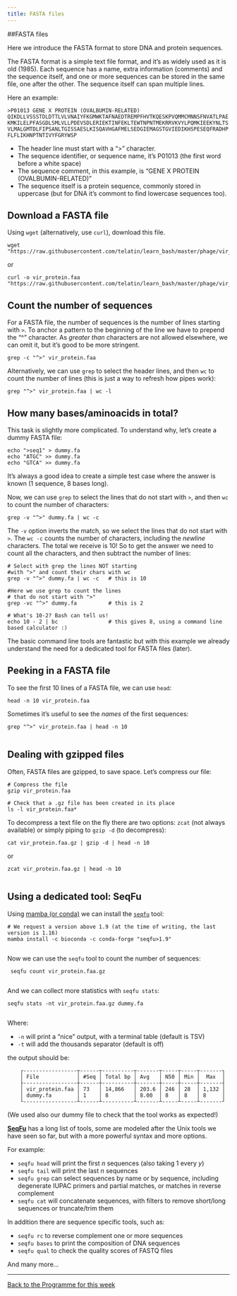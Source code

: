 ```yaml
---
title: FASTA files
---
```

##FASTA files
 
Here we introduce the FASTA format to store DNA and protein sequences.

The FASTA format is a simple text file format, and it’s as widely used as it is old (1985). Each sequence has a name, extra information (comments) and the sequence itself, and one or more sequences can be stored in the same file, one after the other. The sequence itself can span multiple lines.

Here an example:

    
        
```
>P01013 GENE X PROTEIN (OVALBUMIN-RELATED)
QIKDLLVSSSTDLDTTLVLVNAIYFKGMWKTAFNAEDTREMPFHVTKQESKPVQMMCMNNSFNVATLPAE
KMKILELPFASGDLSMLVLLPDEVSDLERIEKTINFEKLTEWTNPNTMEKRRVKVYLPQMKIEEKYNLTS
VLMALGMTDLFIPSANLTGISSAESLKISQAVHGAFMELSEDGIEMAGSTGVIEDIKHSPESEQFRADHP
FLFLIKHNPTNTIVYFGRYWSP

```  

*   The header line must start with a “>” character.
*   The sequence identifier, or sequence name, it’s P01013 (the first word before a white space)
*   The sequence comment, in this example, is “GENE X PROTEIN (OVALBUMIN-RELATED)”
*   The sequence itself is a protein sequence, commonly stored in uppercase (but for DNA it’s commont to find lowercase sequences too).

Download a FASTA file
-----------------------------

Using `wget` (alternatively, use `curl`), download this file.

    
```
wget "https://raw.githubusercontent.com/telatin/learn_bash/master/phage/vir_protein.faa"
```
or

```
curl -o vir_protein.faa "https://raw.githubusercontent.com/telatin/learn_bash/master/phage/vir_protein.faa"
```
    
    
Count the number of sequences
-----------------------------

For a FASTA file, the number of sequences is the number of lines starting with `>`. To anchor a pattern to the beginning of the line we have to prepend the “^” character. As _greater than_ characters are not allowed elsewhere, we can omit it, but it’s good to be more stringent.

    
```
grep -c "^>" vir_protein.faa
```
        
    

Alternatively, we can use `grep` to select the header lines, and then `wc` to count the number of lines (this is just a way to refresh how pipes work):

    
```
grep "^>" vir_protein.faa | wc -l
```
    

How many bases/aminoacids in total?
-----------------------------------

This task is slightly more complicated. To understand why, let’s create a dummy FASTA file:

    
```
echo ">seq1" > dummy.fa
echo "ATGC" >> dummy.fa
echo "GTCA" >> dummy.fa
```
        
It’s always a good idea to create a simple test case where the answer is known (1 sequence, 8 bases long).

Now, we can use `grep` to select the lines that do not start with `>`, and then `wc` to count the number of characters:

    
```
grep -v "^>" dummy.fa | wc -c
```
     

The `-v` option inverts the match, so we select the lines that do not start with `>`. The `wc -c` counts the number of characters, including the _newline_ characters. The total we receive is 10! So to get the answer we need to count all the characters, and then subtract the number of lines:

    
```
# Select with grep the lines NOT starting 
#with ">" and count their chars with wc
grep -v "^>" dummy.fa | wc -c   # this is 10

#Here we use grep to count the lines
# that do not start with ">"
grep -vc "^>" dummy.fa          # this is 2
    
# What's 10-2? Bash can tell us!
echo 10 - 2 | bc                # this gives 8, using a command line based calculator :)

```
    

The basic command line tools are fantastic but with this example we already understand the need for a dedicated tool for FASTA files (later).

Peeking in a FASTA file
-----------------------

To see the first 10 lines of a FASTA file, we can use `head`:

    
```
head -n 10 vir_protein.faa
```
        

Sometimes it’s useful to see the _names_ of the first sequences:

    
```
grep "^>" vir_protein.faa | head -n 10
    
```
        

Dealing with gzipped files
--------------------------

Often, FASTA files are gzipped, to save space. Let’s compress our file:

    
```
# Compress the file
gzip vir_protein.faa
    
# Check that a .gz file has been created in its place
ls -l vir_protein.faa*
```

To decompress a text file on the fly there are two options: `zcat` (not always available) or simply piping to `gzip -d` (to decompress):

```
cat vir_protein.faa.gz | gzip -d | head -n 10
```
or

```
zcat vir_protein.faa.gz | head -n 10
    
```
    

Using a dedicated tool: SeqFu
-----------------------------

Using [mamba (or conda)](/microbiome-bioinformatics/Install-Miniconda/) we can install the [`seqfu`](https://telatin.github.io/seqfu2/) tool:

    
```
# We request a version above 1.9 (at the time of writing, the last version is 1.16)
mamba install -c bioconda -c conda-forge "seqfu>1.9"
    
```
    

Now we can use the `seqfu` tool to count the number of sequences:

    
```
 seqfu count vir_protein.faa.gz
    
```
    

And we can collect more statistics with `seqfu stats`:

    
```
seqfu stats -nt vir_protein.faa.gz dummy.fa
    
```
    
Where:

*   `-n` will print a “nice” output, with a terminal table (default is TSV)
*   `-t` will add the thousands separator (default is off)

the output should be:

    
```    
    ┌-----------------┬------┬----------┬-------┬-----┬-----┬-------┐
    │ File            │ #Seq │ Total bp │ Avg   │ N50 │ Min │  Max  │
    ├-----------------┼------┼----------┼-------┼-----┼-----┼-------┤
    │ vir_protein.faa │ 73   │ 14,866   │ 203.6 │ 246 │ 28  │ 1,132 │
    │ dummy.fa        │ 1    │ 8        │ 8.00  │ 8   │ 8   │ 8     │
    └-----------------┴------┴----------┴-------┴-----┴-----┴-------┘
```
    

(We used also our dummy file to check that the tool works as expected!)

[**SeqFu**](https://telatin.github.io/seqfu2/) has a long list of tools, some are modeled after the Unix tools we have seen so far, but with a more powerful syntax and more options.

For example:

*   `seqfu head` will print the first _n_ sequences (also taking 1 every _y_)
*   `seqfu tail` will print the last _n_ sequences
*   `seqfu grep` can select sequences by name or by sequence, including degenerate IUPAC primers and partial matches, or matches in reverse complement
*   `seqfu cat` will concatenate sequences, with filters to remove short/long sequences or truncate/trim them

In addition there are sequence specific tools, such as:

*   `seqfu rc` to reverse complement one or more sequences
*   `seqfu bases` to print the composition of DNA sequences
*   `seqfu qual` to check the quality scores of FASTQ files

And many more...


---

[Back to the Programme for this week](week_1__programme.md)
